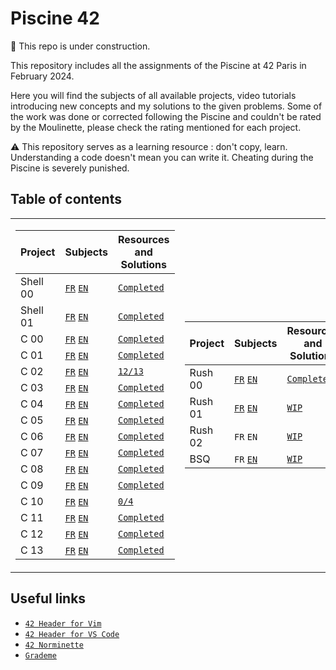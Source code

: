 # Piscine 42

:construction: This repo is under construction.

This repository includes all the assignments of the Piscine at 42 Paris in February 2024.

Here you will find the subjects of all available projects, video tutorials introducing new concepts and my solutions to the given problems. Some of the work was done or corrected following the Piscine and couldn't be rated by the Moulinette, please check the rating mentioned for each project.

:warning: This repository serves as a learning resource : don't copy, learn. Understanding a code doesn't mean you can write it. Cheating during the Piscine is severely punished. 

## Table of contents

<table>
<tr><td>

Project		|  Subjects                                                     | Resources and Solutions
------------|---------------------------------------------------------------|-------------------------
Shell 00	| [`FR`](Shell00/fr.subject.pdf) [`EN`](Shell00/en.subject.pdf) | [`Completed`](Shell00)
Shell 01	| [`FR`](Shell01/fr.subject.pdf) [`EN`](Shell01/en.subject.pdf) | [`Completed`](Shell01)
C 00	    | [`FR`](C00/fr.subject.pdf) [`EN`](C00/en.subject.pdf)         | [`Completed`](C00)
C 01	    | [`FR`](C01/fr.subject.pdf) [`EN`](C01/en.subject.pdf)         | [`Completed`](C01)
C 02	    | [`FR`](C02/fr.subject.pdf) [`EN`](C02/en.subject.pdf)         | [`12/13`](C02)
C 03	    | [`FR`](C03/fr.subject.pdf) [`EN`](C03/en.subject.pdf)         | [`Completed`](C03)
C 04	    | [`FR`](C04/fr.subject.pdf) [`EN`](C04/en.subject.pdf)         | [`Completed`](C04)
C 05	    | [`FR`](C05/fr.subject.pdf) [`EN`](C05/en.subject.pdf)         | [`Completed`](C05)
C 06	    | [`FR`](C06/fr.subject.pdf) [`EN`](C06/en.subject.pdf)         | [`Completed`](C06)
C 07	    | [`FR`](C07/fr.subject.pdf) [`EN`](C07/en.subject.pdf)         | [`Completed`](C07)
C 08	    | [`FR`](C08/fr.subject.pdf) [`EN`](C08/en.subject.pdf)         | [`Completed`](C08)
C 09	    | [`FR`](C09/fr.subject.pdf) [`EN`](C09/en.subject.pdf)         | [`Completed`](C09)
C 10	    | [`FR`](C10/fr.subject.pdf) [`EN`](C10/en.subject.pdf)         | [`0/4`](C10)
C 11	    | [`FR`](C11/fr.subject.pdf) [`EN`](C11/en.subject.pdf)         | [`Completed`](C11)
C 12	    | [`FR`](C12/fr.subject.pdf) [`EN`](C12/en.subject.pdf)         | [`Completed`](C12)
C 13	    | [`FR`](C13/fr.subject.pdf) [`EN`](C13/en.subject.pdf)         | [`Completed`](C13)

</td><td>

Project		|  Subjects														| Resources and Solutions
------------|---------------------------------------------------------------|-----------------------
Rush 00		| [`FR`](Rush00/fr.subject.pdf) [`EN`](Rush00/en.subject.pdf) 	| [`Completed`](Rush00)
Rush 01		| [`FR`](Rush01/fr.subject.pdf) [`EN`](Rush01/en.subject.pdf) 	| [`WIP`](Rush01)
Rush 02		| `FR` `EN` 													| [`WIP`](Rush02)
BSQ			| `FR` [`EN`](BSQ/bsq.pdf)										| [`WIP`](BSQ)

</td></tr> </table>

## Useful links

* [`42 Header for Vim`](https://github.com/42Paris/42header)
* [`42 Header for VS Code`](https://github.com/kube/vscode-42header)
* [`42 Norminette`](https://github.com/42School/norminette)
* [`Grademe`](https://grademe.fr)